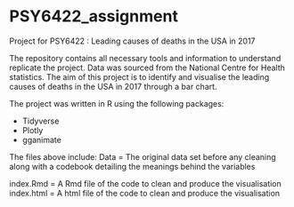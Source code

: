 # PSY6422_assignment

Project for PSY6422 : Leading causes of deaths in the USA in 2017

The repository contains all necessary tools and information to understand replicate the project. 
Data was sourced from the National Centre for Health statistics. The aim of this project is to identify and visualise the leading causes of deaths in the USA in 2017 through a bar chart. 

The project was written in R using the following packages:
-	Tidyverse
-	Plotly
-	gganimate

The files above include:
Data = The original data set before any cleaning along with a codebook detailing the meanings behind the variables

index.Rmd = A Rmd file of the code to clean and produce the visualisation
index.html = A html file of the code to clean and produce the visualisation


